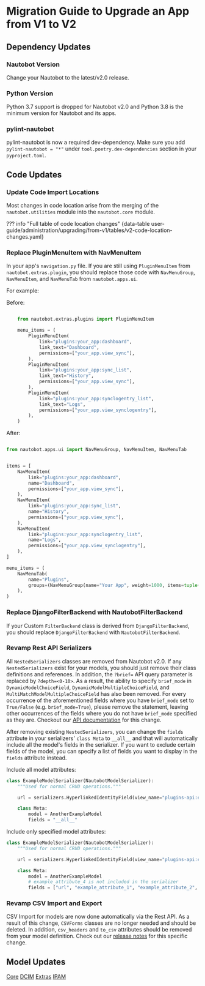 # Migration Guide to Upgrade an App from V1 to V2

## Dependency Updates

### Nautobot Version

Change your Nautobot to the latest/v2.0 release.

### Python Version

Python 3.7 support is dropped for Nautobot v2.0 and Python 3.8 is the minimum version for Nautobot and its apps.

### pylint-nautobot

pylint-nautobot is now a required dev-dependency. Make sure you add `pylint-nautobot = "*"` under `tool.poetry.dev-dependencies` section in your `pyproject.toml`.

## Code Updates

### Update Code Import Locations

Most changes in code location arise from the merging of the `nautobot.utilities` module into the `nautobot.core` module.

??? info "Full table of code location changes"
    {data-table user-guide/administration/upgrading/from-v1/tables/v2-code-location-changes.yaml}

### Replace PluginMenuItem with NavMenuItem

In your app's `navigation.py` file. If you are still using `PluginMenuItem` from `nautobot.extras.plugin`, you should replace those code with `NavMenuGroup`, `NavMenuItem`, and `NavMenuTab` from `nautobot.apps.ui`.

For example:

Before:

```python

    from nautobot.extras.plugins import PluginMenuItem

    menu_items = (
        PluginMenuItem(
            link="plugins:your_app:dashboard",
            link_text="Dashboard",
            permissions=["your_app.view_sync"],
        ),
        PluginMenuItem(
            link="plugins:your_app:sync_list",
            link_text="History",
            permissions=["your_app.view_sync"],
        ),
        PluginMenuItem(
            link="plugins:your_app:synclogentry_list",
            link_text="Logs",
            permissions=["your_app.view_synclogentry"],
        ),
    )

```

After:

```python

from nautobot.apps.ui import NavMenuGroup, NavMenuItem, NavMenuTab


items = [
    NavMenuItem(
        link="plugins:your_app:dashboard",
        name="Dashboard",
        permissions=["your_app.view_sync"],
    ),
    NavMenuItem(
        link="plugins:your_app:sync_list",
        name="History",
        permissions=["your_app.view_sync"],
    ),
    NavMenuItem(
        link="plugins:your_app:synclogentry_list",
        name="Logs",
        permissions=["your_app.view_synclogentry"],
    ),
]

menu_items = (
    NavMenuTab(
        name="Plugins",
        groups=(NavMenuGroup(name="Your App", weight=1000, items=tuple(items)),),
    ),
)

```

### Replace DjangoFilterBackend with NautobotFilterBackend

If your Custom `FilterBackend` class is derived from `DjangoFilterBackend`, you should replace `DjangoFilterBackend` with `NautobotFilterBackend`.

### Revamp Rest API Serializers

All `NestedSerializers` classes are removed from Nautobot v2.0. If any `NestedSerializers` exist for your models, you should just remove their class definitions and references. In addition, the `?brief=` API query parameter is replaced by `?depth=<0-10>`. As a result, the ability to specify `brief_mode` in `DynamicModelChoiceField`, `DynamicModelMultipleChoiceField`, and `MultiMatchModelMultipleChoiceField` has also been removed. For every occurrence of the aforementioned fields where you have `brief_mode` set to `True/False` (e.g. `brief_mode=True`), please remove the statement, leaving other occurrences of the fields where you do not have `brief_mode` specified as they are. Checkout our [API documentation](../../../user-guide/platform-functionality/rest-api/overview.md#depth-query-parameter) for this change.

After removing existing `NestedSerializers`, you can change the `fields` attribute in your serializers' `class Meta` to `__all__` and that will automatically include all the model's fields in the serializer. If you want to exclude certain fields of the model, you can specify a list of fields you want to display in the `fields` attribute instead.

Include all model attributes:

```python
class ExampleModelSerializer(NautobotModelSerializer):
    """Used for normal CRUD operations."""

    url = serializers.HyperlinkedIdentityField(view_name="plugins-api:example_plugin-api:anotherexamplemodel-detail")

    class Meta:
        model = AnotherExampleModel
        fields = "__all__"
```

Include only specified model attributes:

```python
class ExampleModelSerializer(NautobotModelSerializer):
    """Used for normal CRUD operations."""

    url = serializers.HyperlinkedIdentityField(view_name="plugins-api:example_plugin-api:anotherexamplemodel-detail")

    class Meta:
        model = AnotherExampleModel
        # example_attribute_4 is not included in the serializer
        fields = ["url", "example_attribute_1", "example_attribute_2", "example_attribute_3"]
```

### Revamp CSV Import and Export

CSV Import for models are now done automatically via the Rest API. As a result of this change, `CSVForms` classes are no longer needed and should be deleted. In addition, `csv_headers` and `to_csv` attributes should be removed from your model definition. Check out our [release notes](../../../release-notes/version-2.0.md#revamped-csv-import-and-export-2569-3715) for this specific change.

## Model Updates

[Core](core.md)
[DCIM](dcim.md)
[Extras](extras.md)
[IPAM](ipam.md)
